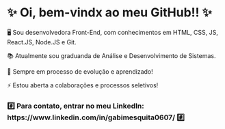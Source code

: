 <h1>✨ Oi, bem-vindx ao meu GitHub!! ✨</h1> 



<p>🖥️ Sou desenvolvedora Front-End, com conhecimentos em HTML, CSS, JS, React.JS, Node.JS e Git.</p>

<p>📚 Atualmente sou graduanda de Análise e Desenvolvimento de Sistemas.</p>

<p>🌱 Sempre em processo de evolução e aprendizado!</p>

<p>⚡ Estou aberta a colaborações e processos seletivos!</p>





<h3>#️⃣ Para contato, entrar no meu LinkedIn: https://www.linkedin.com/in/gabimesquita0607/ #️⃣</h3>
